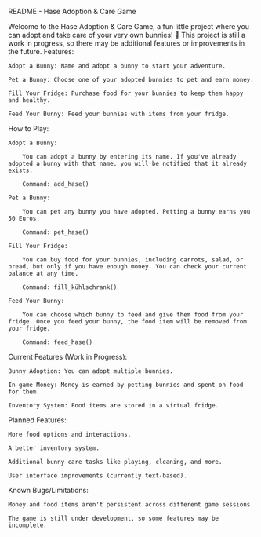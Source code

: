 README - Hase Adoption & Care Game

Welcome to the Hase Adoption & Care Game, a fun little project where you can adopt and take care of your very own bunnies! 🐇 This project is still a work in progress, so there may be additional features or improvements in the future.
Features:

    Adopt a Bunny: Name and adopt a bunny to start your adventure.

    Pet a Bunny: Choose one of your adopted bunnies to pet and earn money.

    Fill Your Fridge: Purchase food for your bunnies to keep them happy and healthy.

    Feed Your Bunny: Feed your bunnies with items from your fridge.

How to Play:

    Adopt a Bunny:

        You can adopt a bunny by entering its name. If you've already adopted a bunny with that name, you will be notified that it already exists.

        Command: add_hase()

    Pet a Bunny:

        You can pet any bunny you have adopted. Petting a bunny earns you 50 Euros.

        Command: pet_hase()

    Fill Your Fridge:

        You can buy food for your bunnies, including carrots, salad, or bread, but only if you have enough money. You can check your current balance at any time.

        Command: fill_kühlschrank()

    Feed Your Bunny:

        You can choose which bunny to feed and give them food from your fridge. Once you feed your bunny, the food item will be removed from your fridge.

        Command: feed_hase()

Current Features (Work in Progress):

    Bunny Adoption: You can adopt multiple bunnies.

    In-game Money: Money is earned by petting bunnies and spent on food for them.

    Inventory System: Food items are stored in a virtual fridge.

Planned Features:

    More food options and interactions.

    A better inventory system.

    Additional bunny care tasks like playing, cleaning, and more.

    User interface improvements (currently text-based).

Known Bugs/Limitations:

    Money and food items aren't persistent across different game sessions.

    The game is still under development, so some features may be incomplete.
